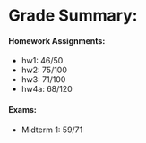 # Grade Summary:

#### Homework Assignments:
  * hw1: 46/50
  * hw2: 75/100
  * hw3: 71/100
  * hw4a: 68/120

#### Exams:
  * Midterm 1: 59/71
